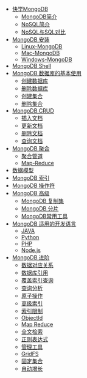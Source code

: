 * [快学MongoDB](README.md)
  * [MongoDB简介](./MongoDB/mongodb.md)
  * [NoSQL简介](./MongoDB/nosql.md)
  * [NoSQL与SQL对比](./MongoDB/nosql_and_sql.md)
* [MongoDB 安装]()
  * [Linux-MongoDB]()
  * [Mac-MongoDB]()
  * [Windows-MongoDB]()
* [MongoDB Shell]()
* [MongoDB 数据库的基本使用]()
  * [创建数据库]()
  * [删除数据库]()
  * [创建集合]()
  * [删除集合]()
* [MongoDB CRUD]()
  * [插入文档]()
  * [更新文档]()
  * [删除文档]()
  * [查询文档]()
* [MongoDB 聚合]()
  * [聚合管道]()
  * [Map-Reduce]()
* [数据模型]()
* [MongoDB 索引]()
* [MongoDB 操作符]()
* [MongoDB 高级]()
  * [MongoDB 复制集]()
  * [MongoDB 分片]()
  * [MongoDB常用工具]()
* [MongoDB 适用的开发语言]()
  * [JAVA]()
  * [Python]()
  * [PHP]()
  * [Node.js]()
* [MongoDB 进阶]()
  * [数据对应关系]()
  * [数据库引用]()
  * [覆盖索引查询]()
  * [查询分析]()
  * [原子操作]()
  * [高级索引]()
  * [索引限制]()
  * [ObjectId]()
  * [Map Reduce]()
  * [全文检索]()
  * [正则表达式]()
  * [管理工具]()
  * [GridFS]()
  * [固定集合]()
  * [自动增长]()

